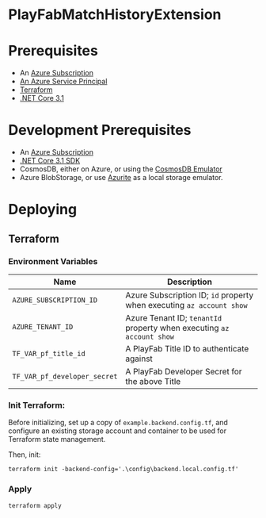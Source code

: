 # PlayFabMatchHistoryExtension

# Prerequisites
* An [Azure Subscription](https://azure.microsoft.com/en-us/solutions/gaming/)
* [An Azure Service Principal](https://docs.microsoft.com/en-us/azure/active-directory/develop/howto-create-service-principal-portal)
* [Terraform](https://terraform.io)
* [.NET Core 3.1](https://dot.net)

# Development Prerequisites
* An [Azure Subscription](https://azure.microsoft.com/en-us/solutions/gaming/)
* [.NET Core 3.1 SDK](https://dot.net)
* CosmosDB, either on Azure, or using the [CosmosDB Emulator](https://docs.microsoft.com/en-us/azure/cosmos-db/local-emulator?tabs=ssl-netstd21)
* Azure BlobStorage, or use [Azurite](https://github.com/Azure/Azurite) as a local storage emulator.

# Deploying
## Terraform
### Environment Variables
| Name     | Description    |
|----------|----------|
| `AZURE_SUBSCRIPTION_ID` | Azure Subscription ID; `id` property when executing `az account show` |
| `AZURE_TENANT_ID` | Azure Tenant ID; `tenantId` property when executing `az account show` |
| `TF_VAR_pf_title_id` | A PlayFab Title ID to authenticate against |
| `TF_VAR_pf_developer_secret` | A PlayFab Developer Secret for the above Title |


### Init Terraform:

Before initializing, set up a copy of `example.backend.config.tf`, and configure an existing storage account and container to be used for Terraform state management.

Then, init:

    terraform init -backend-config='.\config\backend.local.config.tf'

### Apply
    
    terraform apply
